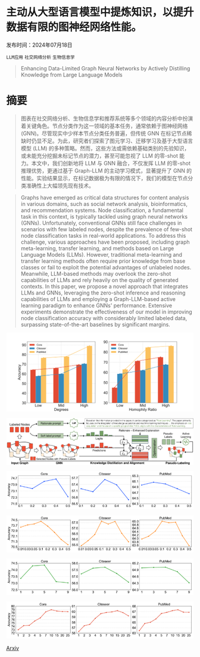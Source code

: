 # 主动从大型语言模型中提炼知识，以提升数据有限的图神经网络性能。

发布时间：2024年07月18日

`LLM应用` `社交网络分析` `生物信息学`

> Enhancing Data-Limited Graph Neural Networks by Actively Distilling Knowledge from Large Language Models

# 摘要

> 图表在社交网络分析、生物信息学和推荐系统等多个领域的内容分析中扮演着关键角色。节点分类作为这一领域的基本任务，通常依赖于图神经网络 (GNN)。尽管现实中少样本节点分类任务普遍，但传统 GNN 在标记节点稀缺时仍显不足。为此，研究者们探索了图元学习、迁移学习及基于大型语言模型 (LLM) 的多种策略。然而，这些方法或需依赖基础类别的先验知识，或未能充分挖掘未标记节点的潜力，甚至可能忽视了 LLM 的零-shot 能力。本文中，我们创新地将 LLM 与 GNN 融合，不仅发挥 LLM 的零-shot 推理优势，更通过基于 Graph-LLM 的主动学习模式，显著提升了 GNN 的性能。实验结果显示，在标记数据极为有限的情况下，我们的模型在节点分类准确性上大幅领先现有技术。

> Graphs have emerged as critical data structures for content analysis in various domains, such as social network analysis, bioinformatics, and recommendation systems. Node classification, a fundamental task in this context, is typically tackled using graph neural networks (GNNs). Unfortunately, conventional GNNs still face challenges in scenarios with few labeled nodes, despite the prevalence of few-shot node classification tasks in real-world applications. To address this challenge, various approaches have been proposed, including graph meta-learning, transfer learning, and methods based on Large Language Models (LLMs). However, traditional meta-learning and transfer learning methods often require prior knowledge from base classes or fail to exploit the potential advantages of unlabeled nodes. Meanwhile, LLM-based methods may overlook the zero-shot capabilities of LLMs and rely heavily on the quality of generated contexts. In this paper, we propose a novel approach that integrates LLMs and GNNs, leveraging the zero-shot inference and reasoning capabilities of LLMs and employing a Graph-LLM-based active learning paradigm to enhance GNNs' performance. Extensive experiments demonstrate the effectiveness of our model in improving node classification accuracy with considerably limited labeled data, surpassing state-of-the-art baselines by significant margins.

![主动从大型语言模型中提炼知识，以提升数据有限的图神经网络性能。](../../../paper_images/2407.13989/x1.png)

![主动从大型语言模型中提炼知识，以提升数据有限的图神经网络性能。](../../../paper_images/2407.13989/x2.png)

![主动从大型语言模型中提炼知识，以提升数据有限的图神经网络性能。](../../../paper_images/2407.13989/x3.png)

![主动从大型语言模型中提炼知识，以提升数据有限的图神经网络性能。](../../../paper_images/2407.13989/x4.png)

![主动从大型语言模型中提炼知识，以提升数据有限的图神经网络性能。](../../../paper_images/2407.13989/x5.png)

![主动从大型语言模型中提炼知识，以提升数据有限的图神经网络性能。](../../../paper_images/2407.13989/x6.png)

[Arxiv](https://arxiv.org/abs/2407.13989)